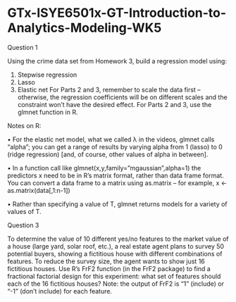 # GTx-ISYE6501x-GT-Introduction-to-Analytics-Modeling-WK5

Question 1

Using the crime data set from Homework 3, build a regression model using:
1. Stepwise regression
2. Lasso
3. Elastic net
For Parts 2 and 3, remember to scale the data first – otherwise, the regression coefficients will be on different scales and the constraint won’t have the desired effect.
For Parts 2 and 3, use the glmnet function in R.

Notes on R:

• For the elastic net model, what we called λ in the videos, glmnet calls “alpha”; you can get a range of results by varying alpha from 1 (lasso) to 0 (ridge regression) [and, of course, other values of alpha in between].

• In a function call like glmnet(x,y,family=”mgaussian”,alpha=1) the predictors x need to be in R’s matrix format, rather than data frame format. You can convert a data frame to a matrix using as.matrix – for example, x <- as.matrix(data[,1:n-1])

• Rather than specifying a value of T, glmnet returns models for a variety of values of T.

Question 3

To determine the value of 10 different yes/no features to the market value of a house (large yard, solar roof, etc.), a real estate agent plans to survey 50 potential buyers, showing a fictitious house with different combinations of features. To reduce the survey size, the agent wants to show just 16 fictitious houses. Use R’s FrF2 function (in the FrF2 package) to find a fractional factorial design for this experiment: what set of features should each of the 16 fictitious houses? Note: the output of FrF2 is “1” (include) or “-1” (don’t include) for each feature.
